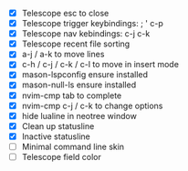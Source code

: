 - [X] Telescope esc to close
- [X] Telescope trigger keybindings: ; ' c-p
- [X] Telescope nav kebindings: c-j c-k
- [X] Telescope recent file sorting
- [X] a-j / a-k to move lines
- [X] c-h / c-j / c-k / c-l to move in insert mode
- [X] mason-lspconfig ensure installed
- [X] mason-null-ls ensure installed
- [X] nvim-cmp tab to complete
- [X] nvim-cmp c-j / c-k to change options
- [X] hide lualine in neotree window
- [X] Clean up statusline
- [X] Inactive statusline
- [ ] Minimal command line skin
- [ ] Telescope field color
